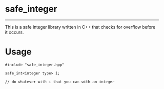 # safe_integer
---

This is a safe integer library written in C++
that checks for overflow before it occurs.

# Usage

    #include "safe_integer.hpp"

    safe_int<integer type> i;

    // do whatever with i that you can with an integer
